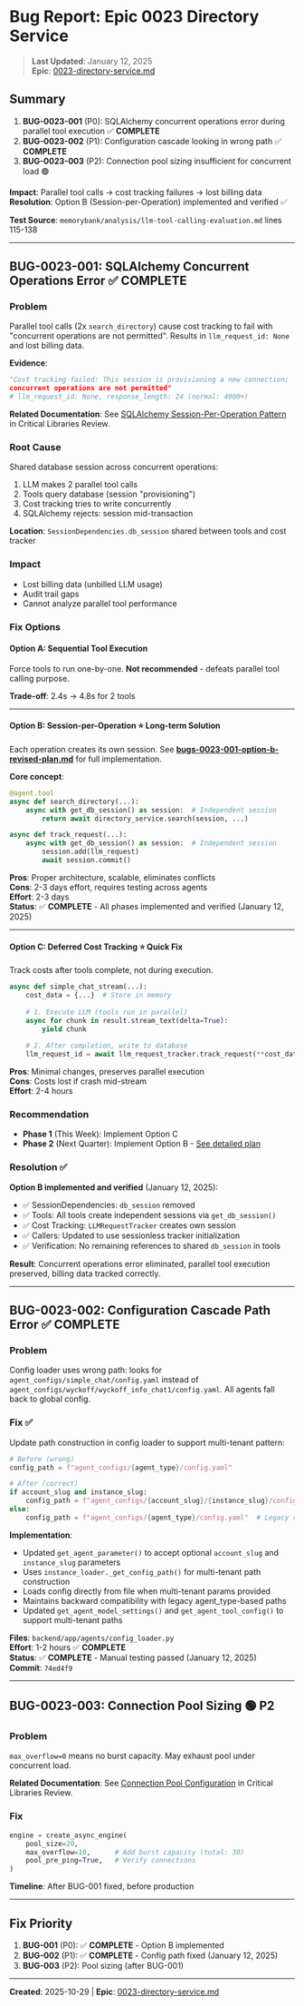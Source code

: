 <!--
Copyright (c) 2025 Ape4, Inc. All rights reserved.
Unauthorized copying of this file is strictly prohibited.
-->

# Bug Report: Epic 0023 Directory Service

> **Last Updated**: January 12, 2025  
> **Epic**: [0023-directory-service.md](0023-directory-service.md)

## Summary

1. **BUG-0023-001** (P0): SQLAlchemy concurrent operations error during parallel tool execution ✅ **COMPLETE**
2. **BUG-0023-002** (P1): Configuration cascade looking in wrong path ✅ **COMPLETE**
3. **BUG-0023-003** (P2): Connection pool sizing insufficient for concurrent load 🟢

**Impact**: Parallel tool calls → cost tracking failures → lost billing data  
**Resolution**: Option B (Session-per-Operation) implemented and verified ✅

**Test Source**: `memorybank/analysis/llm-tool-calling-evaluation.md` lines 115-138

---

## BUG-0023-001: SQLAlchemy Concurrent Operations Error ✅ **COMPLETE**

### Problem

Parallel tool calls (2x `search_directory`) cause cost tracking to fail with "concurrent operations are not permitted". Results in `llm_request_id: None` and lost billing data.

**Evidence**:
```python
"Cost tracking failed: This session is provisioning a new connection; 
concurrent operations are not permitted"
# llm_request_id: None, response_length: 24 (normal: 4000+)
```

**Related Documentation**: See [SQLAlchemy Session-Per-Operation Pattern](../../analysis/critical-libraries-review.md#session-per-operation-pattern--critical) in Critical Libraries Review.

### Root Cause

Shared database session across concurrent operations:
1. LLM makes 2 parallel tool calls
2. Tools query database (session "provisioning")
3. Cost tracking tries to write concurrently
4. SQLAlchemy rejects: session mid-transaction

**Location**: `SessionDependencies.db_session` shared between tools and cost tracker

### Impact

- Lost billing data (unbilled LLM usage)
- Audit trail gaps
- Cannot analyze parallel tool performance

### Fix Options

#### Option A: Sequential Tool Execution

Force tools to run one-by-one. **Not recommended** - defeats parallel tool calling purpose.

**Trade-off**: 2.4s → 4.8s for 2 tools

---

#### Option B: Session-per-Operation ⭐ **Long-term Solution**

Each operation creates its own session. See **[bugs-0023-001-option-b-revised-plan.md](bugs-0023-001-option-b-revised-plan.md)** for full implementation.

**Core concept**:
```python
@agent.tool
async def search_directory(...):
    async with get_db_session() as session:  # Independent session
        return await directory_service.search(session, ...)

async def track_request(...):
    async with get_db_session() as session:  # Independent session
        session.add(llm_request)
        await session.commit()
```

**Pros**: Proper architecture, scalable, eliminates conflicts  
**Cons**: 2-3 days effort, requires testing across agents  
**Effort**: 2-3 days  
**Status**: ✅ **COMPLETE** - All phases implemented and verified (January 12, 2025)

---

#### Option C: Deferred Cost Tracking ⭐ **Quick Fix**

Track costs after tools complete, not during execution.

```python
async def simple_chat_stream(...):
    cost_data = {...}  # Store in memory
    
    # 1. Execute LLM (tools run in parallel)
    async for chunk in result.stream_text(delta=True):
        yield chunk
    
    # 2. After completion, write to database
    llm_request_id = await llm_request_tracker.track_request(**cost_data)
```

**Pros**: Minimal changes, preserves parallel execution  
**Cons**: Costs lost if crash mid-stream  
**Effort**: 2-4 hours

### Recommendation

- **Phase 1** (This Week): Implement Option C
- **Phase 2** (Next Quarter): Implement Option B - [See detailed plan](bugs-0023-001-option-b-revised-plan.md)

### Resolution ✅

**Option B implemented and verified** (January 12, 2025):
- ✅ SessionDependencies: `db_session` removed
- ✅ Tools: All tools create independent sessions via `get_db_session()`
- ✅ Cost Tracking: `LLMRequestTracker` creates own session
- ✅ Callers: Updated to use sessionless tracker initialization
- ✅ Verification: No remaining references to shared `db_session` in tools

**Result**: Concurrent operations error eliminated, parallel tool execution preserved, billing data tracked correctly.

---

## BUG-0023-002: Configuration Cascade Path Error ✅ **COMPLETE**

### Problem

Config loader uses wrong path: looks for `agent_configs/simple_chat/config.yaml` instead of `agent_configs/wyckoff/wyckoff_info_chat1/config.yaml`. All agents fall back to global config.

### Fix ✅

Update path construction in config loader to support multi-tenant pattern:

```python
# Before (wrong)
config_path = f"agent_configs/{agent_type}/config.yaml"

# After (correct)
if account_slug and instance_slug:
    config_path = f"agent_configs/{account_slug}/{instance_slug}/config.yaml"
else:
    config_path = f"agent_configs/{agent_type}/config.yaml"  # Legacy compatibility
```

**Implementation**:
- Updated `get_agent_parameter()` to accept optional `account_slug` and `instance_slug` parameters
- Uses `instance_loader._get_config_path()` for multi-tenant path construction
- Loads config directly from file when multi-tenant params provided
- Maintains backward compatibility with legacy agent_type-based paths
- Updated `get_agent_model_settings()` and `get_agent_tool_config()` to support multi-tenant paths

**Files**: `backend/app/agents/config_loader.py`  
**Effort**: 1-2 hours ✅ **COMPLETE**  
**Status**: ✅ **COMPLETE** - Manual testing passed (January 12, 2025)  
**Commit**: `74ed4f9`

---

## BUG-0023-003: Connection Pool Sizing 🟢 P2

### Problem

`max_overflow=0` means no burst capacity. May exhaust pool under concurrent load.

**Related Documentation**: See [Connection Pool Configuration](../../analysis/critical-libraries-review.md#connection-pool-configuration-) in Critical Libraries Review.

### Fix

```python
engine = create_async_engine(
    pool_size=20,
    max_overflow=10,      # Add burst capacity (total: 30)
    pool_pre_ping=True,   # Verify connections
)
```

**Timeline**: After BUG-001 fixed, before production

---

## Fix Priority

1. **BUG-001** (P0): ✅ **COMPLETE** - Option B implemented
2. **BUG-002** (P1): ✅ **COMPLETE** - Config path fixed (January 12, 2025)
3. **BUG-003** (P2): Pool sizing (after BUG-001)

---

**Created**: 2025-10-29 | **Epic**: [0023-directory-service.md](0023-directory-service.md)
